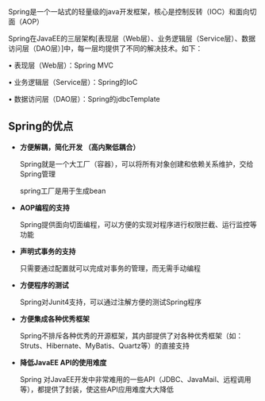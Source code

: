 Spring是一个一站式的轻量级的java开发框架，核心是控制反转（IOC）和面向切面（AOP）

Spring在JavaEE的三层架构[表现层（Web层）、业务逻辑层（Service层）、数据访问层（DAO层）]中，每一层均提供了不同的解决技术。如下：

• 表现层（Web层）：Spring MVC

• 业务逻辑层（Service层）：Spring的IoC

• 数据访问层（DAO层）：Spring的jdbcTemplate

## Spring的优点

- **方便解耦，简化开发 （高内聚低耦合）** 

  Spring就是一个大工厂（容器），可以将所有对象创建和依赖关系维护，交给Spring管理 

  spring工厂是用于生成bean

- **AOP编程的支持** 

  Spring提供面向切面编程，可以方便的实现对程序进行权限拦截、运行监控等功能

- **声明式事务的支持** 

  只需要通过配置就可以完成对事务的管理，而无需手动编程

- **方便程序的测试** 

  Spring对Junit4支持，可以通过注解方便的测试Spring程序

- **方便集成各种优秀框架** 

  Spring不排斥各种优秀的开源框架，其内部提供了对各种优秀框架（如：Struts、Hibernate、MyBatis、Quartz等）的直接支持

- **降低JavaEE API的使用难度** 

  Spring 对JavaEE开发中非常难用的一些API（JDBC、JavaMail、远程调用等），都提供了封装，使这些API应用难度大大降低